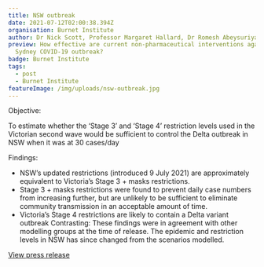 ```yaml
---
title: NSW outbreak
date: 2021-07-12T02:00:38.394Z
organisation: Burnet Institute
author: Dr Nick Scott, Professor Margaret Hallard, Dr Romesh Abeysuriya
preview: How effective are current non-pharmaceutical interventions against the
  Sydney COVID-19 outbreak?
badge: Burnet Institute
tags:
  - post
  - Burnet Institute
featureImage: /img/uploads/nsw-outbreak.jpg
---
```

Objective: 

To estimate whether the ‘Stage 3’ and ‘Stage 4’ restriction levels used in the Victorian second wave would be sufficient to control the Delta outbreak in NSW when it was at 30 cases/day

Findings:

* NSW’s updated restrictions (introduced 9 July 2021) are approximately equivalent to Victoria’s Stage 3 + masks restrictions.
* Stage 3 + masks restrictions were found to prevent daily case numbers from increasing further, but are unlikely to be sufficient to eliminate community transmission in an acceptable amount of time.
* Victoria’s Stage 4 restrictions are likely to contain a Delta variant outbreak
Contrasting: These findings were in agreement with other modelling groups at the time of release. The epidemic and restriction levels in NSW has since changed from the scenarios modelled.

<a href="https://burnet.edu.au/system/asset/file/4797/Burnet_Institute_modelling_-_NSW_outbreak__12_July_2021_-_FINAL.pdf" target="_blank">View press release</a>
